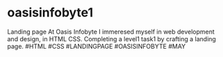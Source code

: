 # oasisinfobyte1
Landing page 
At Oasis Infobyte I immeresed myself in web development and design, in HTML CSS.
Completing a level1 task1 by crafting a landing page. #HTML #CSS #LANDINGPAGE #OASISINFOBYTE #MAY
